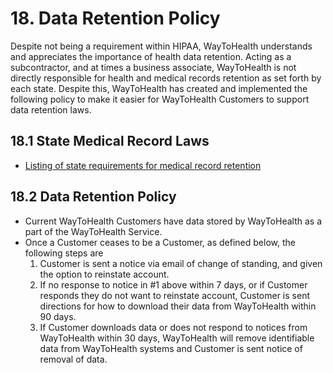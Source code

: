# 18. Data Retention Policy

Despite not being a requirement within HIPAA, WayToHealth understands and appreciates the importance of health data retention. Acting as a subcontractor, and at times a business associate, WayToHealth is not directly responsible for health and medical records retention as set forth by each state. Despite this, WayToHealth has created and implemented the following policy to make it easier for WayToHealth Customers to support data retention laws.

## 18.1 State Medical Record Laws

* [Listing of state requirements for medical record retention](http://www.healthit.gov/sites/default/files/appa7-1.pdf)

## 18.2 Data Retention Policy

* Current WayToHealth Customers have data stored by WayToHealth as a part of the WayToHealth Service.
* Once a Customer ceases to be a Customer, as defined below, the following steps are
  1. Customer is sent a notice via email of change of standing, and given the option to reinstate account.
  2. If no response to notice in #1 above within 7 days, or if Customer responds they do not want to reinstate account, Customer is sent directions for how to download their data from WayToHealth within 90 days.
  3. If Customer downloads data or does not respond to notices from WayToHealth within 30 days, WayToHealth will remove identifiable data from WayToHealth systems and Customer is sent notice of removal of data.
